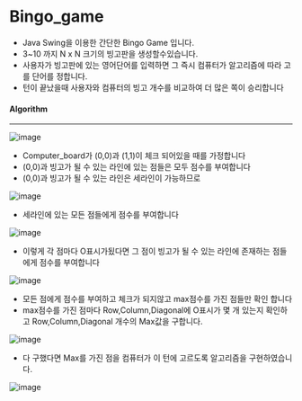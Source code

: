 # Bingo_game


- Java Swing을 이용한 간단한 Bingo Game 입니다.
- 3~10 까지 N x N 크기의 빙고판을 생성할수있습니다.
- 사용자가 빙고판에 있는 영어단어를 입력하면 그 즉시 컴퓨터가 알고리즘에 따라 고를 단어를 정합니다.
- 턴이 끝났을때 사용자와 컴퓨터의 빙고 개수를 비교하여 더 많은 쪽이 승리합니다


<h4>Algorithm</h4>



---


![image](https://user-images.githubusercontent.com/78923992/207078779-c4dbefe7-0696-4c0b-b8e5-5b9c915fdafc.png)
- Computer_board가 (0,0)과 (1,1)이 체크 되어있을 때를 가정합니다
- (0,0)과 빙고가 될 수 있는 라인에 있는 점들은 모두 점수를 부여합니다
- (0,0)과 빙고가 될 수 있는 라인은 세라인이 가능하므로




![image](https://user-images.githubusercontent.com/78923992/207078843-5fd6da05-f122-4ab2-b77e-3442f3ac50e4.png)
- 세라인에 있는 모든 점들에게 점수를 부여합니다



![image](https://user-images.githubusercontent.com/78923992/207078873-a3db354a-7ebd-4cd5-bb7d-df7792588643.png)

- 이렇게 각 점마다 O표시가됬다면 그 점이 빙고가 될 수 있는 라인에 존재하는 점들에게 점수를 부여합니다



![image](https://user-images.githubusercontent.com/78923992/207078900-267c94af-d557-4ab6-a1b2-c9477228a4c0.png)
- 모든 점에게 점수를 부여하고 체크가 되지않고 max점수를 가진 점들만 확인 합니다
- max점수를 가진 점마다 Row,Column,Diagonal에 O표시가 몇 개 있는지 확인하고 Row,Column,Diagonal 개수의 Max값을 구합니다.



![image](https://user-images.githubusercontent.com/78923992/207078929-8199db8b-e850-41ee-86bd-1af250fe9cfa.png)
- 다 구했다면 Max를 가진 점을 컴퓨터가 이 턴에 고르도록 알고리즘을 구현하였습니다.



![image](https://user-images.githubusercontent.com/78923992/207078958-9dcae318-4040-4bda-ae42-2c3ddc43ce3f.png)











